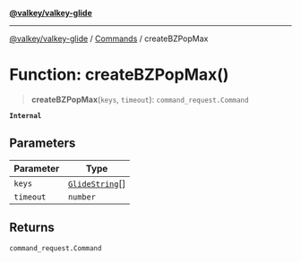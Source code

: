 [**@valkey/valkey-glide**](../../README.md)

***

[@valkey/valkey-glide](../../modules.md) / [Commands](../README.md) / createBZPopMax

# Function: createBZPopMax()

> **createBZPopMax**(`keys`, `timeout`): `command_request.Command`

**`Internal`**

## Parameters

| Parameter | Type |
| ------ | ------ |
| `keys` | [`GlideString`](../../BaseClient/type-aliases/GlideString.md)[] |
| `timeout` | `number` |

## Returns

`command_request.Command`
